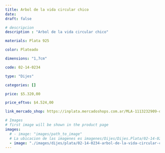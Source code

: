```yaml
---
title: Arbol de la vida circular chico
date: 
draft: false

# descripcion
description : "Arbol de la vida circular chico"

materials: Plata 925

color: Plateado

dimensions: "1,7cm"

code: 02-14-0234

type: "Dijes"

categories: []

price: $5.320,00

price_eftvo: $4.524,00

link_mercado_shop: https://inplata.mercadoshops.com.ar/MLA-1113232909-dije-plata-árbol-de-la-vida-circular-chico-medalla-_JM

# Images
# first image will be shown in the product page
images:
  # - image: "images/path_to_image"
  # La ubicacion de las imagenes es imagenes/Dijes/Dijes.Plata/02-14-0234-arbol-de-la-vida-circular-chico
  - image: "./images/dijes/plata/02-14-0234-arbol-de-la-vida-circular-chico.JPG"
---
```

